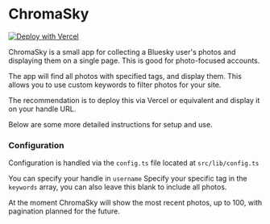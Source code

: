# ChromaSky

[![Deploy with Vercel](https://vercel.com/button)](https://vercel.com/new/clone?repository-url=https%3A%2F%2Fgithub.com%2FuhKayla%2Fchroma-sky)

ChromaSky is a small app for collecting a Bluesky user's photos and displaying them on a single page. This is good for photo-focused accounts.

The app will find all photos with specified tags, and display them. This allows you to use custom keywords to filter photos for your site.

The recommendation is to deploy this via Vercel or equivalent and display it on your handle URL.

Below are some more detailed instructions for setup and use.

### Configuration

Configuration is handled via the `config.ts` file located at `src/lib/config.ts`

You can specify your handle in `username`
Specify your specific tag in the `keywords` array, you can also leave this blank to include all photos.

At the moment ChromaSky will show the most recent photos, up to 100, with pagination planned for the future.
